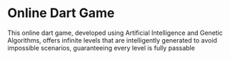 # Online Dart Game
This online dart game, developed using Artificial Intelligence and Genetic Algorithms, offers infinite levels that are intelligently generated to avoid impossible scenarios, guaranteeing every level is fully passable
